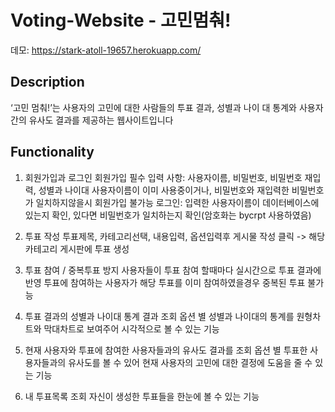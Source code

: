 # Voting-Website - 고민멈춰!

데모: https://stark-atoll-19657.herokuapp.com/

## Description
‘고민 멈춰!’는 사용자의 고민에 대한 사람들의 투표 결과, 성별과 나이 대 통계와 사용자 간의 유사도 결과를 제공하는 웹사이트입니다


## Functionality
1. 회원가입과 로그인
회원가입 필수 입력 사항: 사용자이름, 비밀번호, 비밀번호 재입력, 성별과 나이대
사용자이름이 이미 사용중이거나, 비밀번호와 재입력한 비밀번호가 일치하지않을시 회원가입 불가능
로그인: 입력한 사용자이름이 데이터베이스에 있는지 확인, 있다면 비밀번호가 일치하는지 확인(암호화는 bycrpt 사용하였음)

2. 투표 작성
투표제목, 카테고리선택, 내용입력, 옵션입력후 게시물 작성 클릭 -> 해당 카테고리 게시판에 투표 생성

3. 투표 참여 / 중복투표 방지
사용자들이 투표 참여 할때마다 실시간으로 투표 결과에 반영
투표에 참여하는 사용자가 해당 투표를 이미 참여하였을경우 중복된 투표 불가능

4. 투표 결과의 성별과 나이대 통계 결과 조회
옵션 별 성별과 나이대의 통계를 원형차트와 막대차트로 보여주어 시각적으로 볼 수 있는 기능

5. 현재 사용자와 투표에 참여한 사용자들과의 유사도 결과를 조회
옵션 별 투표한 사용자들과의 유사도를 볼 수 있어 현재 사용자의 고민에 대한 결정에 도움을 줄 수 있는 기능

6. 내 투표목록 조회
자신이 생성한 투표들을 한눈에 볼 수 있는 기능

